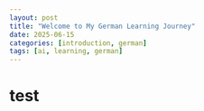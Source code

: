 ```yaml
---
layout: post
title: "Welcome to My German Learning Journey"
date: 2025-06-15
categories: [introduction, german]
tags: [ai, learning, german]
---
```


# test